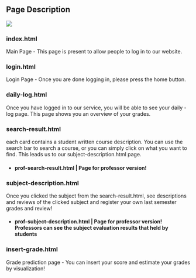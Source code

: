 ## Page Description
![](https://drive.google.com/uc?export=view&id=1kVPJrYW6LlHsm5mZAZaKN8ZxjPM1wEzK)

### index.html 
Main Page - This page is present to allow people to log in to our website. 

### login.html
Login Page - Once you are done logging in, please press the home button. 

### daily-log.html
Once you have  logged in to our service, you will be able to see your daily -log page. This page shows you an overview of your grades. 

### search-result.html
each card contains a student written course description. You can use the search bar to search a course, or you can simply click on what you want to find. This leads us to our subject-description.html page.
- #### prof-search-result.html | Page for professor version! 
  
### subject-description.html
Once you clicked the subject from the search-result.html, see descriptions and reviews of the clicked subject and register your own last semester grades and review!
- #### prof-subject-description.html | Page for professor version! Professors can see the subject evaluation results that held by students

### insert-grade.html 
Grade prediction page - You can insert your score and estimate your grades by visualization!  
